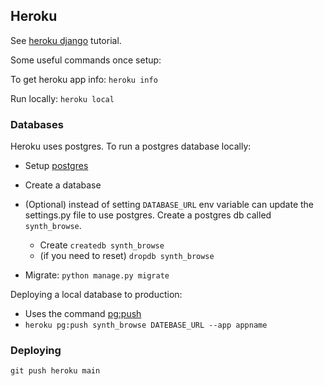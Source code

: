 

## Heroku
See [heroku django](https://devcenter.heroku.com/articles/getting-started-with-python) tutorial.

Some useful commands once setup:

To get heroku app info: `heroku info`

Run locally:
`heroku local`

### Databases
Heroku uses postgres. To run a postgres database locally:
- Setup [postgres](https://devcenter.heroku.com/articles/heroku-postgresql#local-setup)
- Create a database 
- (Optional) instead of setting `DATABASE_URL` env variable can update the settings.py
file to use postgres. Create a postgres db called `synth_browse`.
    - Create `createdb synth_browse`
    - (if you need to reset) `dropdb synth_browse`
    
- Migrate: `python manage.py migrate`

Deploying a local database to production:
- Uses the command [pg:push](https://devcenter.heroku.com/articles/heroku-postgresql#pg-push)
- `heroku pg:push synth_browse DATEBASE_URL --app appname`

### Deploying
```
git push heroku main
```
